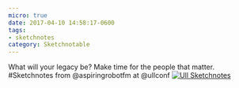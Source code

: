 ```yaml
---
micro: true
date: 2017-04-10 14:58:17-0600
tags:
- sketchnotes
category: Sketchnotable
---
```


What will your legacy be? Make time for the people that matter. #Sketchnotes from @aspiringrobotfm at @ullconf [![Ull Sketchnotes](/uploads/2018/efbd75da8f.jpg)](/uploads/2018/efbd75da8f.jpg)